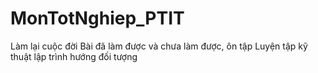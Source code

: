 # MonTotNghiep_PTIT
Làm lại cuộc đời
Bài đã làm được và chưa làm được, ôn tập 
Luyện tập  kỹ thuật lập trình hướng đối tượng 

